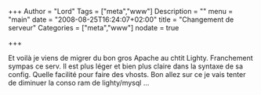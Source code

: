 +++
Author = "Lord"
Tags = ["meta","www"]
Description = ""
menu = "main"
date = "2008-08-25T16:24:07+02:00"
title = "Changement de serveur"
Categories = ["meta","www"]
nodate = true

+++

Et voilà  je viens de migrer du bon gros Apache au chtit Lighty. Franchement sympas ce serv. Il est plus léger et bien plus claire dans la syntaxe de sa config. Quelle facilité pour faire des vhosts. Bon allez sur ce je vais tenter de diminuer la conso ram de lighty/mysql ...
